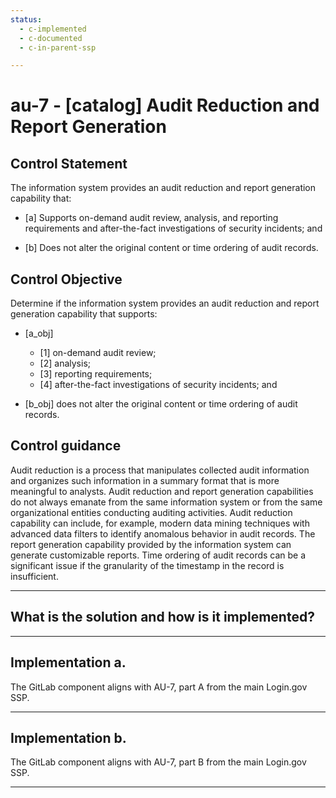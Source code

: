 ```yaml
---
status:
  - c-implemented
  - c-documented
  - c-in-parent-ssp

---
```


# au-7 - \[catalog\] Audit Reduction and Report Generation

## Control Statement

The information system provides an audit reduction and report generation capability that:

- \[a\] Supports on-demand audit review, analysis, and reporting requirements and after-the-fact investigations of security incidents; and

- \[b\] Does not alter the original content or time ordering of audit records.

## Control Objective

Determine if the information system provides an audit reduction and report generation capability that supports:

- \[a_obj\]

  - \[1\] on-demand audit review;
  - \[2\] analysis;
  - \[3\] reporting requirements;
  - \[4\] after-the-fact investigations of security incidents; and

- \[b_obj\] does not alter the original content or time ordering of audit records.

## Control guidance

Audit reduction is a process that manipulates collected audit information and organizes such information in a summary format that is more meaningful to analysts. Audit reduction and report generation capabilities do not always emanate from the same information system or from the same organizational entities conducting auditing activities. Audit reduction capability can include, for example, modern data mining techniques with advanced data filters to identify anomalous behavior in audit records. The report generation capability provided by the information system can generate customizable reports. Time ordering of audit records can be a significant issue if the granularity of the timestamp in the record is insufficient.

______________________________________________________________________

## What is the solution and how is it implemented?

<!-- Please leave this section blank and enter implementation details in the parts below. -->

______________________________________________________________________

## Implementation a.

The GitLab component aligns with AU-7, part A from the main Login.gov SSP.

______________________________________________________________________

## Implementation b.

The GitLab component aligns with AU-7, part B from the main Login.gov SSP.

______________________________________________________________________
